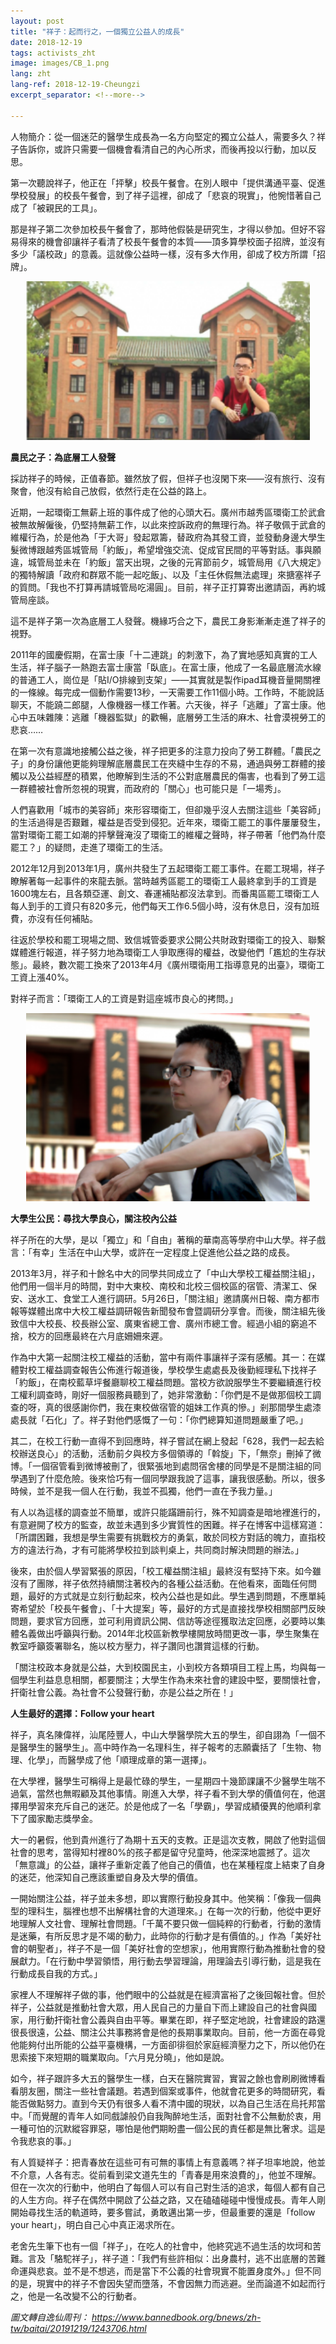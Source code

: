```yaml
---
layout: post
title: "祥子：起而行之，一個獨立公益人的成長"
date: 2018-12-19
tags: activists_zht
image: images/CB_1.png
lang: zht
lang-ref: 2018-12-19-Cheungzi
excerpt_separator: <!--more-->

---
```


人物簡介：從一個迷茫的醫學生成長為一名方向堅定的獨立公益人，需要多久？祥子告訴你，或許只需要一個機會看清自己的內心所求，而後再投以行動，加以反思。

第一次聽說祥子，他正在「抨擊」校長午餐會。在別人眼中「提供溝通平臺、促進學校發展」的校長午餐會，到了祥子這裡，卻成了「悲哀的現實」，他惋惜著自己成了「被親民的工具」。

那是祥子第二次參加校長午餐會了，那時他假裝是研究生，才得以參加。但好不容易得來的機會卻讓祥子看清了校長午餐會的本質——頂多算學校面子招牌，並沒有多少「議校政」的意義。這就像公益時一樣，沒有多大作用，卻成了校方所謂「招牌」。

<div style="text-align:center"><img src="/images/CB_2.png" width="90%"/></div>

<strong>農民之子：為底層工人發聲</strong>

採訪祥子的時候，正值春節。雖然放了假，但祥子也沒閑下來——沒有旅行、沒有聚會，他沒有給自己放假，依然行走在公益的路上。

近期，一起環衛工無薪上班的事件成了他的心頭大石。廣州市越秀區環衛工於武倉被無故解僱後，仍堅持無薪工作，以此來控訴政府的無理行為。祥子敬佩于武倉的維權行為，於是他為「于大哥」發起眾籌，替政府為其發工資，並發動身邊大學生髮微博跟越秀區城管局「約飯」，希望增強交流、促成官民間的平等對話。事與願違，城管局並未在「約飯」當天出現，之後的元宵節前夕，城管局用《八大規定》的獨特解讀「政府和群眾不能一起吃飯」、以及「主任休假無法處理」來搪塞祥子的質問。「我也不打算再請城管局吃湯圓」。目前，祥子正打算寄出邀請函，再約城管局座談。

這不是祥子第一次為底層工人發聲。機緣巧合之下，農民工身影漸漸走進了祥子的視野。

2011年的國慶假期，在富士康「十二連跳」的刺激下，為了實地感知真實的工人生活，祥子腦子一熱跑去富士康當「臥底」。在富士康，他成了一名最底層流水線的普通工人，崗位是「貼I/O排線到支架」——其實就是製作ipad耳機音量開關裡的一條線。每完成一個動作需要13秒，一天需要工作11個小時。工作時，不能說話聊天，不能蹺二郎腿，人像機器一樣工作著。六天後，祥子「逃離」了富士康。他心中五味雜陳：逃離「機器監獄」的歡暢，底層勞工生活的麻木、社會漠視勞工的悲哀……

在第一次有意識地接觸公益之後，祥子把更多的注意力投向了勞工群體。「農民之子」的身份讓他更能夠理解底層農民工在夾縫中生存的不易，通過與勞工群體的接觸以及公益經歷的積累，他瞭解到生活的不公對底層農民的傷害，也看到了勞工這一群體被社會所忽視的現實，而政府的「關心」也可能只是「一場秀」。

人們喜歡用「城市的美容師」來形容環衛工，但卻幾乎沒人去關注這些「美容師」的生活過得是否艱難，權益是否受到侵犯。近年來，環衛工罷工的事件屢屢發生，當對環衛工罷工如潮的抨擊聲淹沒了環衛工的維權之聲時，祥子帶著「他們為什麼罷工？」的疑問，走進了環衛工的生活。

2012年12月到2013年1月，廣州共發生了五起環衛工罷工事件。在罷工現場，祥子瞭解著每一起事件的來龍去脈。當時越秀區罷工的環衛工人最終拿到手的工資是1600塊左右，且各類亞運、創文、春運補貼都沒法拿到。而番禺區罷工環衛工人每人到手的工資只有820多元，他們每天工作6.5個小時，沒有休息日，沒有加班費，亦沒有任何補貼。

往返於學校和罷工現場之間、致信城管委要求公開公共財政對環衛工的投入、聯繫媒體進行報道，祥子努力地為環衛工人爭取應得的權益，改變他們「尷尬的生存狀態」。最終，數次罷工換來了2013年4月《廣州環衛用工指導意見的出臺》，環衛工工資上漲40%。

對祥子而言：「環衛工人的工資是對這座城市良心的拷問。」

<div style="text-align:center"><img src="/images/CB_3.png" width="90%"/></div>

<strong>大學生公民：尋找大學良心，關注校內公益</strong>

祥子所在的大學，是以「獨立」和「自由」著稱的華南高等學府中山大學。祥子戲言：「有幸」生活在中山大學，或許在一定程度上促進他公益之路的成長。

2013年3月，祥子和十餘名中大的同學共同成立了「中山大學校工權益關注組」，他們用一個半月的時間，對中大東校、南校和北校三個校區的宿管、清潔工、保安、送水工、食堂工人進行調研。5月26日，「關注組」邀請廣州日報、南方都市報等媒體出席中大校工權益調研報告新聞發布會暨調研分享會。而後，關注組先後致信中大校長、校長辦公室、廣東省總工會、廣州市總工會。經過小組的窮追不捨，校方的回應最終在六月底姍姍來遲。

作為中大第一起關注校工權益的活動，當中有兩件事讓祥子深有感觸。其一：在媒體對校工權益調查報告公佈進行報道後，學校學生處處長及後勤經理私下找祥子「約飯」，在南校藍草坪餐廳聊校工權益問題。當校方欲說服學生不要繼續進行校工權利調查時，剛好一個服務員聽到了，她非常激動：「你們是不是做那個校工調查的呀，真的很感謝你們，我在東校做宿管的姐妹工作真的慘。」剎那間學生處漆處長就「石化」了。祥子對他們感慨了一句：「你們總算知道問題嚴重了吧。」

其二，在校工行動一直得不到回應時，祥子嘗試在網上發起「628，我們一起去給校辦送良心」的活動，活動前夕與校方多個領導的「斡旋」下，「無奈」刪掉了微博。「一個宿管看到微博被刪了，很緊張地到處問宿舍樓的同學是不是關注組的同學遇到了什麼危險。後來恰巧有一個同學跟我說了這事，讓我很感動。所以，很多時候，並不是我一個人在行動，我並不孤獨，他們一直在予我力量。」

有人以為這樣的調查並不簡單，或許只能蹣跚前行，殊不知調查是暗地裡進行的，有意避開了校方的監查，故並未遇到多少實質性的困難。祥子在博客中這樣寫道：「所謂困難，我想是學生需要有挑戰校方的勇氣，敢於同校方對話的魄力，直指校方的違法行為，才有可能將學校拉到談判桌上，共同商討解決問題的辦法。」

後來，由於個人學習緊張的原因，「校工權益關注組」最終沒有堅持下來。如今雖沒有了團隊，祥子依然持續關注著校內的各種公益活動。在他看來，面臨任何問題，最好的方式就是立刻行動起來，校內公益也是如此。學生遇到問題，不應單純寄希望於「校長午餐會」、「十大提案」等，最好的方式是直接找學校相關部門反映問題，要求官方回應，並可利用資訊公開、信訪等途徑獲取法定回應，必要時以集體名義做出呼籲與行動。2014年北校區新教學樓開放時間更改一事，學生聚集在教室呼籲簽署聯名，施以校方壓力，祥子讚同也讚賞這樣的行動。

「關注校政本身就是公益，大到校園民主，小到校方各類項目工程上馬，均與每一個學生利益息息相關，都要關注；大學生作為未來社會的建設中堅，要關懷社會，扞衛社會公義。為社會不公發聲行動，亦是公益之所在！」

<strong>人生最好的選擇：Follow your heart</strong>

祥子，真名陳偉祥，汕尾陸豐人，中山大學醫學院大五的學生，卻自詡為「一個不是醫學生的醫學生」。高中時作為一名理科生，祥子報考的志願囊括了「生物、物理、化學」，而醫學成了他「順理成章的第一選擇」。

在大學裡，醫學生可稱得上是最忙碌的學生，一星期四十幾節課讓不少醫學生喘不過氣，當然也無暇顧及其他事情。剛進入大學，祥子看不到大學的價值何在，他選擇用學習來充斥自己的迷茫。於是他成了一名「學霸」，學習成績優異的他順利拿下了國家勵志獎學金。

大一的暑假，他到貴州進行了為期十五天的支教。正是這次支教，開啟了他對這個社會的思考，當得知村裡80%的孩子都是留守兒童時，他深深地震撼了。這次「無意識」的公益，讓祥子重新定義了他自己的價值，也在某種程度上結束了自身的迷茫，他深知自己應該重塑自身及大學的價值。

一開始關注公益，祥子並未多想，即以實際行動投身其中。他笑稱：「像我一個典型的理科生，腦裡也想不出解構社會的大道理來。」在每一次的行動，他從中更好地理解人文社會、理解社會問題。「千萬不要只做一個純粹的行動者，行動的激情是迷藥，有所反思才是不竭的動力，此時你的行動才是有價值的。」作為「美好社會的朝聖者」，祥子不是一個「美好社會的空想家」，他用實際行動為推動社會的發展獻力。「在行動中學習領悟，用行動去學習理論，用理論去引導行動，這是我在行動成長自我的方式。」

家裡人不理解祥子做的事，他們眼中的公益就是在經濟富裕了之後回報社會。但於祥子，公益就是推動社會大眾，用人民自己的力量自下而上建設自己的社會與國家，用行動扞衛社會公義與自由平等。畢業在即，祥子堅定地說，社會建設的路還很長很遠，公益、關注公共事務將會是他的長期事業取向。目前，他一方面在尋覓他能夠付出所能的公益平臺機構，一方面卻徘徊於家庭經濟壓力之下，所以他仍在思索接下來短期的職業取向。「六月見分曉」，他如是說。

如今，祥子跟許多大五的醫學生一樣，白天在醫院實習，實習之餘也會刷刷微博看看朋友圈，關注一些社會議題。若遇到個案或事件，他就會花更多的時間研究，看能否做點努力。直到今天仍有很多人看不清中國的現狀，以為自己生活在烏托邦當中。「而覺醒的青年人如同戲謔般仍自我陶醉地生活，面對社會不公無動於衷，用一種可怕的沉默縱容罪惡，哪怕是他們期盼盡一個公民的責任都是無比奢求。這是令我悲哀的事。」

有人質疑祥子：把青春放在這些可有可無的事情上有意義嗎？祥子坦率地說，他並不介意，人各有志。從前看到梁文道先生的「青春是用來浪費的」，他並不理解。但在一次次的行動中，他明白了每個人可以有自己對生活的追求，每個人都有自己的人生方向。祥子在偶然中開啟了公益之路，又在磕磕碰碰中慢慢成長。青年人剛開始尋找生活的軌道時，要多嘗試，勇敢邁出第一步，但最重要的還是「follow your heart」，明白自己心中真正渴求所在。

老舍先生筆下也有一個「祥子」，在吃人的社會中，他終究逃不過生活的坎坷和苦難。言及「駱駝祥子」，祥子道：「我們有些許相似：出身農村，逃不出底層的苦難命運與悲哀。並不是不想逃，而是當下不公義的社會現實不能置身度外。」但不同的是，現實中的祥子不會因失望而墮落，不會因無力而逃避。坐而論道不如起而行之，他是一名改變不公的行動者。

<em>圖文轉自逸仙周刊： <https://www.bannedbook.org/bnews/zh-tw/baitai/20191219/1243706.html></em>
